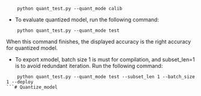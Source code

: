 ```shell
    python quant_test.py --quant_mode calib
```
* To evaluate quantized model, run the following command:
```shell
    python quant_test.py --quant_mode test 
```
When this command finishes, the displayed accuracy is the right accuracy for quantized model. <br> 

* To export xmodel, batch size 1 is must for compilation, and subset_len=1 is to avoid redundant iteration. Run the following command:
```shell
    python quant_test.py --quant_mode test --subset_len 1 --batch_size 1 --deploy
```# Quantize_model
